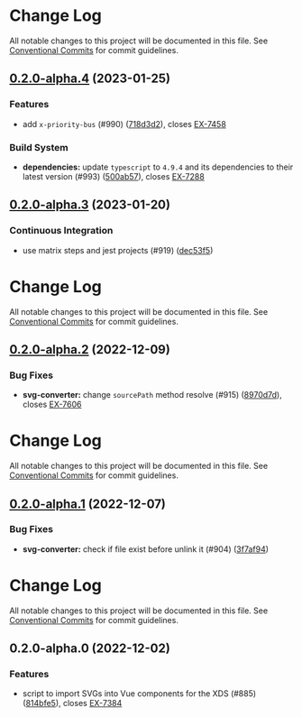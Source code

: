 # Change Log

All notable changes to this project will be documented in this file. See
[Conventional Commits](https://conventionalcommits.org) for commit guidelines.

## [0.2.0-alpha.4](https://github.com/empathyco/x/compare/@empathyco/x-svg-converter@0.2.0-alpha.3...@empathyco/x-svg-converter@0.2.0-alpha.4) (2023-01-25)

### Features

- add `x-priority-bus` (#990)
  ([718d3d2](https://github.com/empathyco/x/commit/718d3d278e58a0f0d173ff4511245d59b1e6f036)),
  closes [EX-7458](https://searchbroker.atlassian.net/browse/EX-7458)

### Build System

- **dependencies:** update `typescript` to `4.9.4` and its dependencies to their latest version
  (#993)
  ([500ab57](https://github.com/empathyco/x/commit/500ab57e4729f5c4dcefaa31ed4a8497ddd349b9)),
  closes [EX-7288](https://searchbroker.atlassian.net/browse/EX-7288)

## [0.2.0-alpha.3](https://github.com/empathyco/x/compare/@empathyco/x-svg-converter@0.2.0-alpha.2...@empathyco/x-svg-converter@0.2.0-alpha.3) (2023-01-20)

### Continuous Integration

- use matrix steps and jest projects (#919)
  ([dec53f5](https://github.com/empathyco/x/commit/dec53f5da572a4a5f3c8519222c1ed94ed981967))

# Change Log

All notable changes to this project will be documented in this file. See
[Conventional Commits](https://conventionalcommits.org) for commit guidelines.

## [0.2.0-alpha.2](https://github.com/empathyco/x/compare/@empathyco/x-svg-converter@0.2.0-alpha.1...@empathyco/x-svg-converter@0.2.0-alpha.2) (2022-12-09)

### Bug Fixes

- **svg-converter:** change `sourcePath` method resolve (#915)
  ([8970d7d](https://github.com/empathyco/x/commit/8970d7d168a646ed169d214cc2ec9480125161b5)),
  closes [EX-7606](https://searchbroker.atlassian.net/browse/EX-7606)

# Change Log

All notable changes to this project will be documented in this file. See
[Conventional Commits](https://conventionalcommits.org) for commit guidelines.

## [0.2.0-alpha.1](https://github.com/empathyco/x/compare/@empathyco/x-svg-converter@0.2.0-alpha.0...@empathyco/x-svg-converter@0.2.0-alpha.1) (2022-12-07)

### Bug Fixes

- **svg-converter:** check if file exist before unlink it (#904)
  ([3f7af94](https://github.com/empathyco/x/commit/3f7af94e156ee5ab51f7e42e2a551e41cae94d3a))

# Change Log

All notable changes to this project will be documented in this file. See
[Conventional Commits](https://conventionalcommits.org) for commit guidelines.

## 0.2.0-alpha.0 (2022-12-02)

### Features

- script to import SVGs into Vue components for the XDS (#885)
  ([814bfe5](https://github.com/empathyco/x/commit/814bfe502c4eae57373cee43a962ebdcafd499d1)),
  closes [EX-7384](https://searchbroker.atlassian.net/browse/EX-7384)
